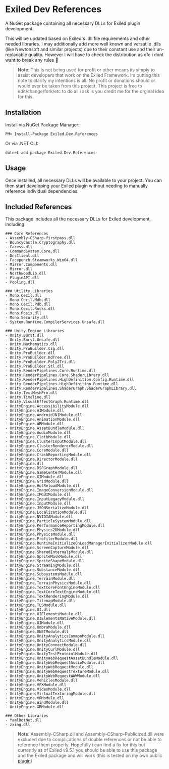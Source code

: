 # Exiled Dev References

A NuGet package containing all necessary DLLs for Exiled plugin development. 

This will be updated based on Exiled's .dll file requirements and other needed libraries. I may additionally add more well known and versatile .dlls (like Newtonsoft and similar projects) due to their constant use and their un-replacable quality. However I will have to check the distribution as ofc i dont want to break any rules 🙏

> **Note**: This is not being used for profit or other means its simply to assist developers that work on the Exiled Framework. Im putting this note to clarify my intentions is all. No profit or donations should or would ever be taken from this project. This project is free to edit/change/fork/etc to do all i ask is you credit me for the orginal idea for this.

## Installation

Install via NuGet Package Manager:
```
PM> Install-Package Exiled.Dev.References
```

Or via .NET CLI:
```
dotnet add package Exiled.Dev.References
```

## Usage

Once installed, all necessary DLLs will be available to your project. You can then start developing your Exiled plugin without needing to manually reference individual dependencies.

## Included References

This package includes all the necessary DLLs for Exiled development, including:
```
### Core References
- Assembly-CSharp-firstpass.dll 
- BouncyCastle.Cryptography.dll
- Caress.dll
- CommandSystem.Core.dll
- DnsClient.dll
- Facepunch.Steamworks.Win64.dll
- Mirror.Components.dll
- Mirror.dll
- NorthwoodLib.dll
- PluginAPI.dll
- Pooling.dll

### Utility Libraries
- Mono.Cecil.dll
- Mono.Cecil.Mdb.dll
- Mono.Cecil.Pdb.dll
- Mono.Cecil.Rocks.dll
- Mono.Posix.dll
- Mono.Security.dll
- System.Runtime.CompilerServices.Unsafe.dll

### Unity Engine Libraries
- Unity.Burst.dll
- Unity.Burst.Unsafe.dll
- Unity.Mathematics.dll
- Unity.ProBuilder.Csg.dll
- Unity.ProBuilder.dll
- Unity.ProBuilder.KdTree.dll
- Unity.ProBuilder.Poly2Tri.dll
- Unity.ProBuilder.Stl.dll
- Unity.RenderPipelines.Core.Runtime.dll
- Unity.RenderPipelines.Core.ShaderLibrary.dll
- Unity.RenderPipelines.HighDefinition.Config.Runtime.dll
- Unity.RenderPipelines.HighDefinition.Runtime.dll
- Unity.RenderPipelines.ShaderGraph.ShaderGraphLibrary.dll
- Unity.TextMeshPro.dll
- Unity.Timeline.dll
- Unity.VisualEffectGraph.Runtime.dll
- UnityEngine.AccessibilityModule.dll
- UnityEngine.AIModule.dll
- UnityEngine.AndroidJNIModule.dll
- UnityEngine.AnimationModule.dll
- UnityEngine.ARModule.dll
- UnityEngine.AssetBundleModule.dll
- UnityEngine.AudioModule.dll
- UnityEngine.ClothModule.dll
- UnityEngine.ClusterInputModule.dll
- UnityEngine.ClusterRendererModule.dll
- UnityEngine.CoreModule.dll
- UnityEngine.CrashReportingModule.dll
- UnityEngine.DirectorModule.dll
- UnityEngine.dll
- UnityEngine.DSPGraphModule.dll
- UnityEngine.GameCenterModule.dll
- UnityEngine.GIModule.dll
- UnityEngine.GridModule.dll
- UnityEngine.HotReloadModule.dll
- UnityEngine.ImageConversionModule.dll
- UnityEngine.IMGUIModule.dll
- UnityEngine.InputLegacyModule.dll
- UnityEngine.InputModule.dll
- UnityEngine.JSONSerializeModule.dll
- UnityEngine.LocalizationModule.dll
- UnityEngine.NVIDIAModule.dll
- UnityEngine.ParticleSystemModule.dll
- UnityEngine.PerformanceReportingModule.dll
- UnityEngine.Physics2DModule.dll
- UnityEngine.PhysicsModule.dll
- UnityEngine.ProfilerModule.dll
- UnityEngine.RuntimeInitializeOnLoadManagerInitializerModule.dll
- UnityEngine.ScreenCaptureModule.dll
- UnityEngine.SharedInternalsModule.dll
- UnityEngine.SpriteMaskModule.dll
- UnityEngine.SpriteShapeModule.dll
- UnityEngine.StreamingModule.dll
- UnityEngine.SubstanceModule.dll
- UnityEngine.SubsystemsModule.dll
- UnityEngine.TerrainModule.dll
- UnityEngine.TerrainPhysicsModule.dll
- UnityEngine.TextCoreFontEngineModule.dll
- UnityEngine.TextCoreTextEngineModule.dll
- UnityEngine.TextRenderingModule.dll
- UnityEngine.TilemapModule.dll
- UnityEngine.TLSModule.dll
- UnityEngine.UI.dll
- UnityEngine.UIElementsModule.dll
- UnityEngine.UIElementsNativeModule.dll
- UnityEngine.UIModule.dll
- UnityEngine.UmbraModule.dll
- UnityEngine.UNETModule.dll
- UnityEngine.UnityAnalyticsCommonModule.dll
- UnityEngine.UnityAnalyticsModule.dll
- UnityEngine.UnityConnectModule.dll
- UnityEngine.UnityCurlModule.dll
- UnityEngine.UnityTestProtocolModule.dll
- UnityEngine.UnityWebRequestAssetBundleModule.dll
- UnityEngine.UnityWebRequestAudioModule.dll
- UnityEngine.UnityWebRequestModule.dll
- UnityEngine.UnityWebRequestTextureModule.dll
- UnityEngine.UnityWebRequestWWWModule.dll
- UnityEngine.VehiclesModule.dll
- UnityEngine.VFXModule.dll
- UnityEngine.VideoModule.dll
- UnityEngine.VirtualTexturingModule.dll
- UnityEngine.VRModule.dll
- UnityEngine.WindModule.dll
- UnityEngine.XRModule.dll

### Other Libraries
- YamlDotNet.dll
- zxing.dll
```

> **Note**: Assembly-CSharp.dll and Assembly-CSharp-Publicized.dll were excluded due to complications of double references or not be able to reference them properly. Hopefully i can find a fix for this but currently as of Exiled v9.5.1 you should be able to use this package and the Exiled package and will work (this is tested on my own public [plugin](https://github.com/Swishhyy/SUP))
